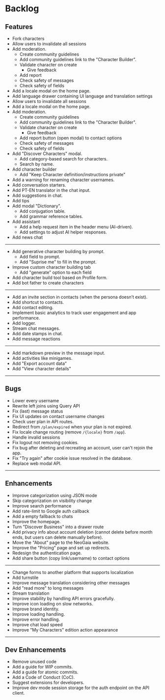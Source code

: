 # Backlog

Features
---

- Fork characters
- Allow users to invalidate all sessions
- Add moderation.
  - Create community guidelines
  - Add community guidelines link to the "Character Builder".
  - Validate character on create
    - Give feedback
  - Add report
  - Check safety of messages
  - Check safety of fields
- Add a locale modal on the home page.
- Add language drawer containing UI language and translation settings
- Allow users to invalidate all sessions
- Add a locale modal on the home page.
- Add moderation.
  - Create community guidelines
  - Add community guidelines link to the "Character Builder".
  - Validate character on create
    - Give feedback
  - Add report button (open modal) to contact options
  - Check safety of messages
  - Check safety of fields
- Add "Discover Characters" modal.
  - Add category-based search for characters.
  - Search by name.
- Add character builder
  - Add "Keep Character definition/instructions private"
- Add a warning for renaming character usernames.
- Add conversation starters.
- Add PT-EN translator in the chat input.
- Add suggestions in chat.
- Add tips
- Add modal "Dictionary".
  - Add conjugation table.
  - Add grammar reference tables.
- Add assistant
  - Add a help request item in the header menu (AI-driven).
  - Add settings to adjust AI helper responses.
- Add news chat
- ---
- Add generative character building by prompt.
  - Add field to prompt.
  - Add "Suprise me" to fill in the prompt.
- Improve custom character building tab
  - Add "generate" option to each field
- Add character build tool based on Profile form.
- Add bot father to create characters
- ---
- Add an invite section in contacts (when the persona doesn’t exist).
- Add shortcut to contacts.
- Add contact editing.
- Implement basic analytics to track user engagement and app performance.
- Add logger.
- Stream chat messages.
- Add date stamps in chat.
- Add message reactions
- ---
- Add markdown preview in the message input.
- Add activities like minigames.
- Add "Export account data"
- Add "View character details"

---
Bugs
---

- Lower every username
- Rewrite left joins using Query API
- Fix (last) message status
- Fix UI updates on contact username changes
- Check user plan in API routes.
- Redirect from `/plan/expired` when your plan is not expired.
- Fix locale change routing (remove `/{locale}` from `/app`).
- Handle invalid sessions
- Fix logout not removing cookies.
- Fix bug after deleting and recreating an account, user can't rejoin the app.
- Fix "Try again" after cookie issue resolved in the database.
- Replace web modal API.

---
Enhancements
---

- Improve categorization using JSON mode
- Skip categorization on visibility change
- Improve search performance
- Add rate-limit to Google auth callback
- Add a empty fallback to chats
- Improve the homepage.
- Turn "Discover Business" into a drawer route
- Add privacy info about account deletion (cannot delete before month ends, but users can delete manually before).
- Move the "About" page to the NeoGaia website.
- Improve the "Pricing" page and set up redirects.
- Redesign the authentication page.
- Add share button (copy link/username) to contact options
- ---
- Change forms to another platform that supports localization
- Add turnstile
- Improve message translation considering other messages
- Add "read more" to long messages
- Stream translation
- Improve stability by handling API errors gracefully.
- Improve icon loading on slow networks.
- Improve brand identity.
- Improve loading handling.
- Improve error handling.
- Improve chat load speed
- Improve "My Characters" edition action appearance

---
Dev Enhancements
---

- Remove unused code
- Add a guide for WIP commits.
- Add a guide for atomic commits.
- Add a Code of Conduct (CoC).
- Suggest extensions for developers.
- Improve dev mode session storage for the auth endpoint on the API client.
